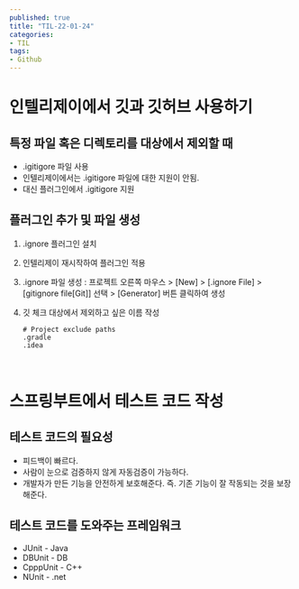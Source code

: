 ```yaml
---
published: true
title: "TIL-22-01-24"
categories: 
- TIL
tags:
- Github
---
```


# 인텔리제이에서 깃과 깃허브 사용하기

## 특정 파일 혹은 디렉토리를 대상에서 제외할 때

* .igitigore 파일 사용
* 인텔리제이에서는 .igitigore 파일에 대한 지원이 안됨.
* 대신 플러그인에서 .igitigore 지원

##  플러그인 추가 및 파일 생성
1. .ignore 플러그인 설치
2. 인텔리제이 재시작하여 플러그인 적용
3. .ignore 파일 생성 : 프로젝트 오른쪽 마우스 > [New] > [.ignore File] > [gitignore file[Git]] 선택 > [Generator] 버튼 클릭하여 생성
4. 깃 체크 대상에서 제외하고 싶은 이름 작성

   ```
   # Project exclude paths
   .gradle
   .idea
   ```
<br>

# 스프링부트에서 테스트 코드 작성
## 테스트 코드의 필요성
* 피드백이 빠르다. 
* 사람이 눈으로 검증하지 않게 자동검증이 가능하다. 
* 개발자가 만든 기능을 안전하게 보호해준다. 즉. 기존 기능이 잘 작동되는 것을 보장해준다.
  
## 테스트 코드를 도와주는 프레임워크
* JUnit - Java
* DBUnit - DB
* CpppUnit - C++
* NUnit - .net
